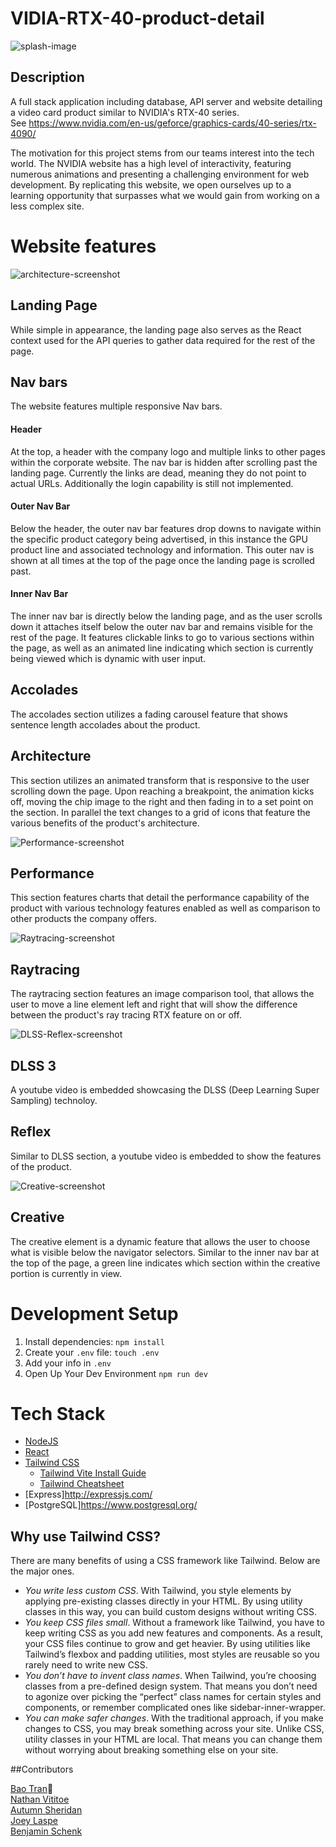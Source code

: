 # VIDIA-RTX-40-product-detail #
![splash-image](https://github.com/NVIDIA-Clone/VIDIA-RTX-40-product-detail/blob/6cef3c25efa03cbcccf2f5b2aaf722e11b1528c1/vite-project/public/images/VIDIA_splash.png)


## Description ##

A full stack application including database, API server and website detailing a video card product similar to NVIDIA's RTX-40 series.<br/>
See https://www.nvidia.com/en-us/geforce/graphics-cards/40-series/rtx-4090/<br/>

The motivation for this project stems from our teams interest into the tech world. The NVIDIA website has a high level of interactivity, featuring numerous animations and presenting a challenging environment for web development. By replicating this website, we open ourselves up to a learning opportunity that surpasses what we would gain from working on a less complex site.

# Website features #
![architecture-screenshot](https://github.com/NVIDIA-Clone/VIDIA-RTX-40-product-detail/blob/b8b6ef1c53c442215178a9dbb222839ca759c504/vite-project/public/images/architecture-screenshot.png)

## Landing Page ##
While simple in appearance, the landing page also serves as the React context used for the API queries to gather data required for the rest of the page. 
## Nav bars ##
The website features multiple responsive Nav bars.
#### Header ####
 At the top, a header with the company logo and multiple links to other pages within the corporate website. The nav bar is hidden after scrolling past the landing page. Currently the links are dead, meaning they do not point to actual URLs. Additionally the login capability is still not implemented.
#### Outer Nav Bar ####
Below the header, the outer nav bar features drop downs to navigate within the specific product category being advertised, in this instance the GPU product line and associated technology and information. This outer nav is shown at all times at the top of the page once the landing page is scrolled past.
#### Inner Nav Bar ####
The inner nav bar is directly below the landing page, and as the user scrolls down it attaches itself below the outer nav bar and remains visible for the rest of the page. It features clickable links to go to various sections within the page, as well as an animated line indicating which section is currently being viewed which is dynamic with user input.

## Accolades ##
The accolades section utilizes a fading carousel feature that shows sentence length accolades about the product. 

## Architecture ##
This section utilizes an animated transform that is responsive to the user scrolling down the page. Upon reaching a breakpoint, the animation kicks off, moving the chip image to the right and then fading in to a set point on the section. In parallel the text changes to a grid of icons that feature the various benefits of the product's architecture. 

![Performance-screenshot](https://github.com/NVIDIA-Clone/VIDIA-RTX-40-product-detail/blob/8f81285bb3247b4b7b6d26a2d2945c8ccda6cfe9/vite-project/public/images/performance-screenshot.png)
## Performance ##
This section features charts that detail the performance capability of the product with various technology features enabled as well as comparison to other products the company offers.


![Raytracing-screenshot](https://github.com/NVIDIA-Clone/VIDIA-RTX-40-product-detail/blob/315884a29f00ad257dabc4f7727c686d10c365e0/vite-project/public/images/raytracing-screenshot.png)
## Raytracing ##
The raytracing section features an image comparison tool, that allows the user to move a line element left and right that will show the difference between the product's ray tracing RTX feature on or off. 

![DLSS-Reflex-screenshot](https://github.com/NVIDIA-Clone/VIDIA-RTX-40-product-detail/blob/5659edb825356650e1b6d118cc4f04baf6c347c8/vite-project/public/images/dlss-reflex-screenshot.png)

## DLSS 3 ##
A youtube video is embedded showcasing the DLSS (Deep Learning Super Sampling) technoloy.

## Reflex ##
Similar to DLSS section, a youtube video is embedded to show the features of the product.

![Creative-screenshot](https://github.com/NVIDIA-Clone/VIDIA-RTX-40-product-detail/blob/a9bd289dddf6c6c4fa544e18a8fb399de9ef36cc/vite-project/public/images/creative-screenshot.png)
## Creative ##
The creative element is a dynamic feature that allows the user to choose what is visible below the navigator selectors. Similar to the inner nav bar at the top of the page, a green line indicates which section within the creative portion is currently in view. 

# Development Setup #

1. Install dependencies: `npm install`
2. Create your `.env` file: `touch .env`
3. Add your info in `.env`
4. Open Up Your Dev Environment `npm run dev`

# Tech Stack #
* [NodeJS](https://nodejs.org/en "Node")
* [React](https://react.dev/ "React")
* [Tailwind CSS](https://tailwindcss.com/)
    * [Tailwind Vite Install Guide](https://tailwindcss.com/docs/guides/vite)
    * [Tailwind Cheatsheet](https://tailwindcomponents.com/cheatsheet/)
* [Express]<http://expressjs.com/>
* [PostgreSQL]<https://www.postgresql.org/>

## Why use Tailwind CSS? ##
There are many benefits of using a CSS framework like Tailwind. Below are the major ones.
* _You write less custom CSS_. With Tailwind, you style elements by applying pre-existing classes directly in your HTML. By using utility classes in this way, you can build custom designs without writing CSS.
* _You keep CSS files small_. Without a framework like Tailwind, you have to keep writing CSS as you add new features and components. As a result, your CSS files continue to grow and get heavier. By using utilities like Tailwind’s flexbox and padding utilities, most styles are reusable so you rarely need to write new CSS.
* _You don’t have to invent class names_. When Tailwind, you’re choosing classes from a pre-defined design system. That means you don’t need to agonize over picking the “perfect” class names for certain styles and components, or remember complicated ones like sidebar-inner-wrapper.
* _You can make safer changes_. With the traditional approach, if you make changes to CSS, you may break something across your site. Unlike CSS, utility classes in your HTML are local. That means you can change them without worrying about breaking something else on your site.

##Contributors

[Bao Tran](https://www.linkedin.com/in/baottran21/):space_invader:<br/>
[Nathan Vititoe](https://www.linkedin.com/in/nathanvititoe/)<br/>
[Autumn Sheridan](https://www.linkedin.com/in/autumn-r-sheridan/)<br/>
[Joey Laspe](https://www.linkedin.com/in/joe-laspe/)<br/>
[Benjamin Schenk](https://www.linkedin.com/in/benjamin-k-schenk/)
